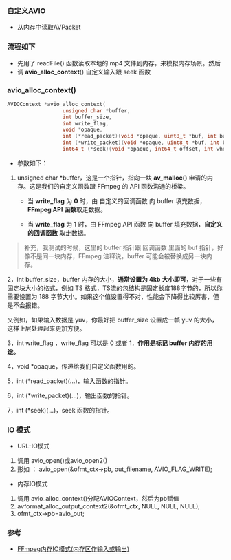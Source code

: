 ### 自定义AVIO
* 从内存中读取AVPacket
### 流程如下
* 先用了 readFile() 函数读取本地的 mp4 文件到内存，来模拟内存场景。然后
* 调 **avio_alloc_context**() 自定义输入跟 seek 函数

### avio_alloc_context()
```c++
AVIOContext *avio_alloc_context(
                  unsigned char *buffer,
                  int buffer_size,
                  int write_flag,
                  void *opaque,
                  int (*read_packet)(void *opaque, uint8_t *buf, int buf_size),
                  int (*write_packet)(void *opaque, uint8_t *buf, int buf_size),
                  int64_t (*seek)(void *opaque, int64_t offset, int whence));

```
* 参数如下：
1. unsigned char *buffer，这是一个指针，指向一块 **av_malloc()** 申请的内存。这是我们的自定义函数跟 FFmpeg 的 API 函数沟通的桥梁。

    * 当 **write_flag** 为 **0** 时，由 自定义的回调函数 向 buffer 填充数据， **FFmpeg API 函数**取走数据。

    * 当 **write_flag** 为 **1** 时，由 FFmpeg API 函数 向 buffer 填充数据，**自定义的回调函数** 取走数据。

> 补充，我测试的时候，这里的 buffer 指针跟 回调函数 里面的 buf 指针，好像不是同一块内存，FFmpeg 注释说，buffer 可能会被替换成另一块内存。

2，int buffer_size，buffer 内存的大小，**通常设置为 4kb 大小即可**，对于一些有固定块大小的格式，例如 TS 格式，TS流的包结构是固定长度188字节的，所以你需要设置为 188 字节大小。如果这个值设置得不对，性能会下降得比较厉害，但是不会报错。

又例如，如果输入数据是 yuv，你最好把 buffer_size 设置成一帧 yuv 的大小，这样上层处理起来更加方便。

3，int write_flag ，write_flag 可以是 0 或者 1，**作用是标记 buffer 内存的用途。**

4，void *opaque，传递给我们自定义函数用的。

5，int (*read_packet)(...)，输入函数的指针。

6，int (*write_packet)(...)，输出函数的指针。

7，int (*seek)(...)，seek 函数的指针。


### IO 模式
* URL-IO模式
1. 调用 avio_open()或avio_open2()
2. 形如 ： avio_open(&ofmt_ctx->pb, out_filename, AVIO_FLAG_WRITE);
* 内存IO模式 
1. 调用 avio_alloc_context()分配AVIOContext，然后为pb赋值
2. avformat_alloc_output_context2(&ofmt_ctx, NULL, NULL, NULL);
3. ofmt_ctx->pb=avio_out;



### 参考
* [FFmpeg内存IO模式(内存区作输入或输出)](https://www.cnblogs.com/leisure_chn/p/10318145.html)





